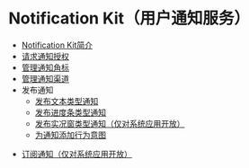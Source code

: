# Notification Kit（用户通知服务）

- [Notification Kit简介](notification-overview.md)
- [请求通知授权](notification-enable.md)
- [管理通知角标](notification-badge.md)
- [管理通知渠道](notification-slot.md)
- 发布通知
  - [发布文本类型通知](text-notification.md)
  - [发布进度条类型通知](progress-bar-notification.md)
  <!--Del-->
  - [发布实况窗类型通知（仅对系统应用开放）](live-view-notification.md)
  <!--DelEnd-->
  - [为通知添加行为意图](notification-with-wantagent.md)
<!--Del-->
- [订阅通知（仅对系统应用开放）](notification-subscription.md)
<!--DelEnd-->